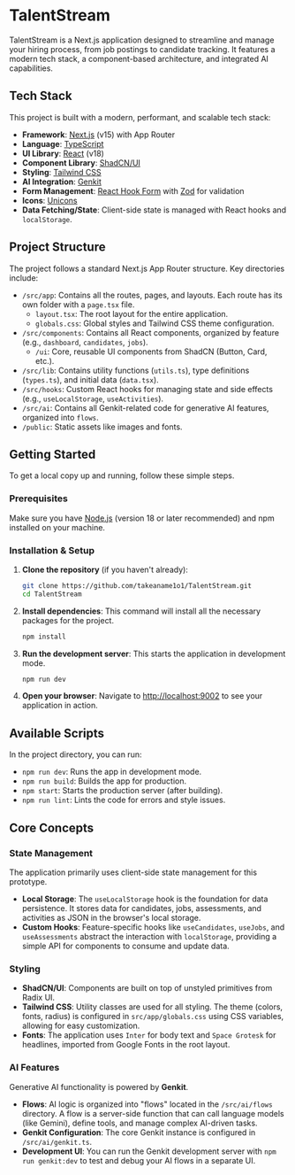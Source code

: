 # TalentStream

TalentStream is a Next.js application designed to streamline and manage your hiring process, from job postings to candidate tracking. It features a modern tech stack, a component-based architecture, and integrated AI capabilities.

## Tech Stack

This project is built with a modern, performant, and scalable tech stack:

-   **Framework**: [Next.js](https://nextjs.org/) (v15) with App Router
-   **Language**: [TypeScript](https://www.typescriptlang.org/)
-   **UI Library**: [React](https://react.dev/) (v18)
-   **Component Library**: [ShadCN/UI](https://ui.shadcn.com/)
-   **Styling**: [Tailwind CSS](https://tailwindcss.com/)
-   **AI Integration**: [Genkit](https://firebase.google.com/docs/genkit)
-   **Form Management**: [React Hook Form](https://react-hook-form.com/) with [Zod](https://zod.dev/) for validation
-   **Icons**: [Unicons](https://iconscout.com/unicons)
-   **Data Fetching/State**: Client-side state is managed with React hooks and `localStorage`.

## Project Structure

The project follows a standard Next.js App Router structure. Key directories include:

-   `/src/app`: Contains all the routes, pages, and layouts. Each route has its own folder with a `page.tsx` file.
    -   `layout.tsx`: The root layout for the entire application.
    -   `globals.css`: Global styles and Tailwind CSS theme configuration.
-   `/src/components`: Contains all React components, organized by feature (e.g., `dashboard`, `candidates`, `jobs`).
    -   `/ui`: Core, reusable UI components from ShadCN (Button, Card, etc.).
-   `/src/lib`: Contains utility functions (`utils.ts`), type definitions (`types.ts`), and initial data (`data.tsx`).
-   `/src/hooks`: Custom React hooks for managing state and side effects (e.g., `useLocalStorage`, `useActivities`).
-   `/src/ai`: Contains all Genkit-related code for generative AI features, organized into `flows`.
-   `/public`: Static assets like images and fonts.

## Getting Started

To get a local copy up and running, follow these simple steps.

### Prerequisites

Make sure you have [Node.js](https://nodejs.org/) (version 18 or later recommended) and npm installed on your machine.

### Installation & Setup

1.  **Clone the repository** (if you haven't already):
    ```bash
    git clone https://github.com/takeaname1o1/TalentStream.git
    cd TalentStream
    ```

2.  **Install dependencies**:
    This command will install all the necessary packages for the project.
    ```bash
    npm install
    ```

3.  **Run the development server**:
    This starts the application in development mode.
    ```bash
    npm run dev
    ```

4.  **Open your browser**:
    Navigate to [http://localhost:9002](http://localhost:9002) to see your application in action.

## Available Scripts

In the project directory, you can run:

-   `npm run dev`: Runs the app in development mode.
-   `npm run build`: Builds the app for production.
-   `npm start`: Starts the production server (after building).
-   `npm run lint`: Lints the code for errors and style issues.

## Core Concepts

### State Management

The application primarily uses client-side state management for this prototype.

-   **Local Storage**: The `useLocalStorage` hook is the foundation for data persistence. It stores data for candidates, jobs, assessments, and activities as JSON in the browser's local storage.
-   **Custom Hooks**: Feature-specific hooks like `useCandidates`, `useJobs`, and `useAssessments` abstract the interaction with `localStorage`, providing a simple API for components to consume and update data.

### Styling

-   **ShadCN/UI**: Components are built on top of unstyled primitives from Radix UI.
-   **Tailwind CSS**: Utility classes are used for all styling. The theme (colors, fonts, radius) is configured in `src/app/globals.css` using CSS variables, allowing for easy customization.
-   **Fonts**: The application uses `Inter` for body text and `Space Grotesk` for headlines, imported from Google Fonts in the root layout.

### AI Features

Generative AI functionality is powered by **Genkit**.

-   **Flows**: AI logic is organized into "flows" located in the `/src/ai/flows` directory. A flow is a server-side function that can call language models (like Gemini), define tools, and manage complex AI-driven tasks.
-   **Genkit Configuration**: The core Genkit instance is configured in `/src/ai/genkit.ts`.
-   **Development UI**: You can run the Genkit development server with `npm run genkit:dev` to test and debug your AI flows in a separate UI.
